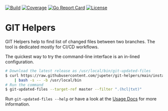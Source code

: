 [![Build](https://github.com/jupeter/git-helpers/actions/workflows/release.yml/badge.svg)](https://github.com/jupeter/git-helpers)
[![Coverage](https://codecov.io/gh/jupeter/git-helpers/branch/main/graph/badge.svg)](https://codecov.io/gh/jupeter/git-helpers)
[![Go Report Card](https://goreportcard.com/badge/github.com/jupeter/git-helpers)](https://goreportcard.com/report/github.com/jupeter/git-helperse)
[![License](https://img.shields.io/badge/license-MIT-green)](LICENSE)

# GIT Helpers

GIT Helpers help to find list of changed files between two branches.
The tool is dedicated mostly for CI/CD workflows.

The quickest way to try the command-line interface is an in-lined configuration.
```bash
# Download the latest release as /usr/local/bin/git-updated-files
$ curl https://raw.githubusercontent.com/jupeter/git-helpers/main/install.sh \
    | bash -s -- -b /usr/local/bin
# Run the command
$ git-updated-files --target-ref master --filter ".(hcl|txt)"
```

Run `git-updated-files --help` or have a look at the [Usage Docs](USAGE.md) for more information.
